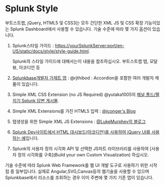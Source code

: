 # Splunk Style

부트스트랩, jQuery, HTML5 및 CSS3는 모두 간단한 XML JS 및 CSS 확장 기능이있는 Splunk Dashboard에서 사용할 수 있습니다. 기술 수준에 따라 몇 가지 옵션이 있습니다.

1. Splunk스타일 가이드 : <https://yourSplunkServer:port/en-US/static/docs/style/style-guide.html>.

    Splunk의 스타일 가이드에 대해서는이 내용을 참조하십시오. 부트스트랩 탭, 모달 뷰, 아코디언 등

2. [Splunkbase개발자 가제트 앱](https://splunkbase.splunk.com/app/3689/) : @rjthibod : Accordion을 포함한 여러 개발자 제품이 있습니다.

3. Simple XML CSS Extension (no JS Required) @yutaka1005의 [패널 폴드/펼치기 Splunk 답변 게시물](https://answers.splunk.com/answers/580438/how-to-make-the-div-that-can-be-foldunfold-on-dash.html).

4. Simple XML Extensions를 가진 HTML5 입력 : [@jconger's Blog](https://www.splunk.com/blog/2016/09/21/using-html5-input-types-on-splunk-forms.html)

5. 탭생성을 위한 Simple XML JS Extensions : [@LukeMurphey의 블로그](https://www.splunk.com/blog/2015/03/30/making-a-dashboard-with-tabs-and-searches-that-run-when-clicked.html)

6. [Splunk Dev사이트에서 HTML 대시보드(아코디언)를 사용하여 jQuery UI를 사용하는 예](http://dev.splunk.com/view/webframework-tutorials/SP-CAAAEN5)입니다.

7. Splunk의 사용자 정의 시각화 API 및 선택한 JS차트 라이브러리를 사용하여  [사용자 정의 시각화를 구축](Build your own Custom Visualization) 하십시오.

기술 수준에 따라 Splunk Web Framework를 웹 UI 개발 도구로 사용하기 위한 시작점 중 일부입니다. 실제로 Angular,SVG,Canvas등의 웹기술을 사용할 수 있으며 Splunkbase에서 리소스를 조회하는 경우 이미 주변에 몇 가지 기존 앱이 있습니다.